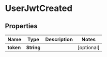 

# UserJwtCreated


## Properties

| Name | Type | Description | Notes |
|------------ | ------------- | ------------- | -------------|
|**token** | **String** |  |  [optional] |




